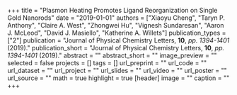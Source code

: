 +++
title = "Plasmon Heating Promotes Ligand Reorganization on Single Gold Nanorods"
date = "2019-01-01"
authors = ["Xiaoyu Cheng", "Taryn P. Anthony", "Claire A. West", "Zhongwei Hu", "Vignesh Sundaresan", "Aaron J. McLeod", "David J. Masiello", "Katherine A. Willets"]
publication_types = ["2"]
publication = "Journal of Physical Chemistry Letters, **10**, _pp. 1394-1401_ (2019)."
publication_short = "Journal of Physical Chemistry Letters, **10**, _pp. 1394-1401_ (2019)."
abstract = ""
abstract_short = ""
image_preview = ""
selected = false
projects = []
tags = []
url_preprint = ""
url_code = ""
url_dataset = ""
url_project = ""
url_slides = ""
url_video = ""
url_poster = ""
url_source = ""
math = true
highlight = true
[header]
image = ""
caption = ""
+++
